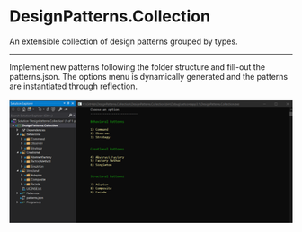 # DesignPatterns.Collection
An extensible collection of design patterns grouped by types.

<hr>
Implement new patterns following the folder structure and fill-out the patterns.json. The options menu is dynamically generated and the patterns are instantiated through reflection. 
<br/><br/>
<img src="Capture.PNG"/>
